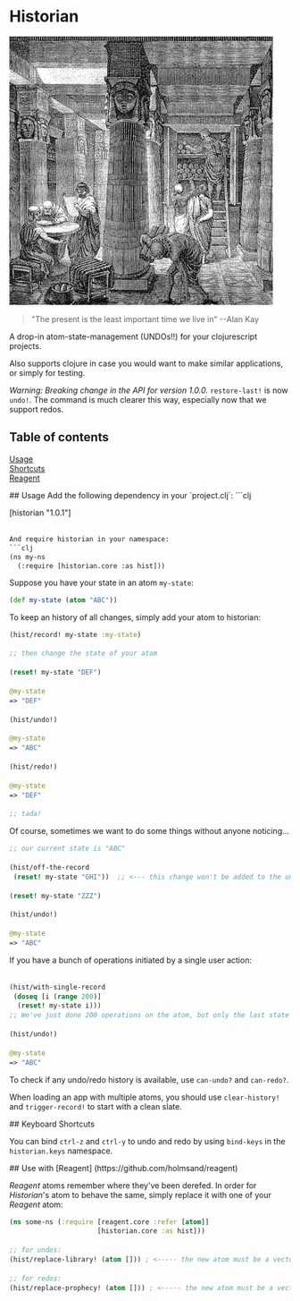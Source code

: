 Historian
=========

<img src="https://raw.githubusercontent.com/Frozenlock/historian/master/472px-Ancientlibraryalex.jpg"
 alt="Historian logo" title="Library of Alexandria"/>

> "The present is the least important time we live in" --Alan Kay

A drop-in atom-state-management (UNDOs!!) for your clojurescript projects.

Also supports clojure in case you would want to make similar applications, or simply for testing.

*Warning: Breaking change in the API for version 1.0.0.*
`restore-last!` is now `undo!`. The command is much clearer this way,
especially now that we support redos.

## Table of contents
[Usage](#usage)  
[Shortcuts](#shortcuts)  
[Reagent](#reagent)  

<a name="usage"/>
## Usage
Add the following dependency in your `project.clj`:
```clj

[historian "1.0.1"]
```

And require historian in your namespace:
```clj
(ns my-ns
  (:require [historian.core :as hist]))
```

Suppose you have your state in an atom `my-state`:
```clj
(def my-state (atom "ABC"))
```

To keep an history of all changes, simply add your atom to historian:

```clj
(hist/record! my-state :my-state)

;; then change the state of your atom

(reset! my-state "DEF")

@my-state
=> "DEF"

(hist/undo!)

@my-state
=> "ABC"

(hist/redo!)

@my-state
=> "DEF"

;; tada!
```

Of course, sometimes we want to do some things without anyone noticing...
```clj
;; our current state is "ABC"

(hist/off-the-record
 (reset! my-state "GHI"))  ;; <--- this change won't be added to the undo history

(reset! my-state "ZZZ")

(hist/undo!)

@my-state
=> "ABC"
```

If you have a bunch of operations initiated by a single user action:

```clj

(hist/with-single-record
 (doseq [i (range 200)]
  (reset! my-state i)))
;; We've just done 200 operations on the atom, but only the last state is recorded.

(hist/undo!)

@my-state
=> "ABC"
```

To check if any undo/redo history is available, use `can-undo?` and `can-redo?`.

When loading an app with multiple atoms, you should use `clear-history!` and `trigger-record!` to start with a clean slate.

<a name="shortcuts"/>
## Keyboard Shortcuts

You can bind `ctrl-z` and `ctrl-y` to undo and redo by using
`bind-keys` in the `historian.keys` namespace.


<a name="reagent"/>
## Use with [Reagent] (https://github.com/holmsand/reagent)

*Reagent* atoms remember where they've been derefed. In order for *Historian*'s atom to behave the same, simply replace it with one of your *Reagent* atom:
```clj
(ns some-ns (:require [reagent.core :refer [atom]]
                      [historian.core :as hist]))

;; for undos:
(hist/replace-library! (atom [])) ; <----- the new atom must be a vector.

;; for redos:
(hist/replace-prophecy! (atom [])) ; <----- the new atom must be a vector.
```


